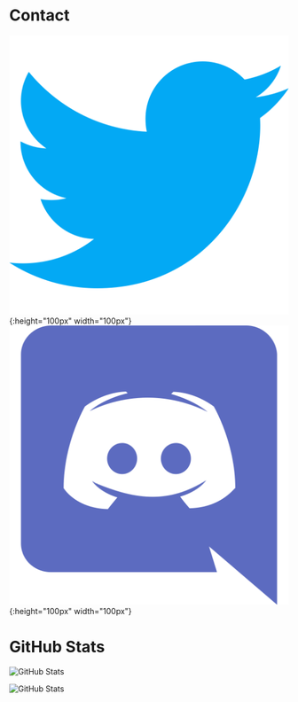 # Contact
[![twitter](./twitter.svg)](https://twitter.com/bigardigabriel){:height="100px" width="100px"}
[![discord](./discordia.svg)](https://discord.com/users/429799860959576066){:height="100px" width="100px"}

# GitHub Stats
![GitHub Stats](https://github-readme-stats.vercel.app/api?username=gabrielbigardi&show_icons=true&theme=radical&bg_color=90,141321,2b2154)  
  
![GitHub Stats](https://github-readme-stats.vercel.app/api/top-langs/?username=gabrielbigardi&theme=radical&bg_color=90,141321,2b2154)
